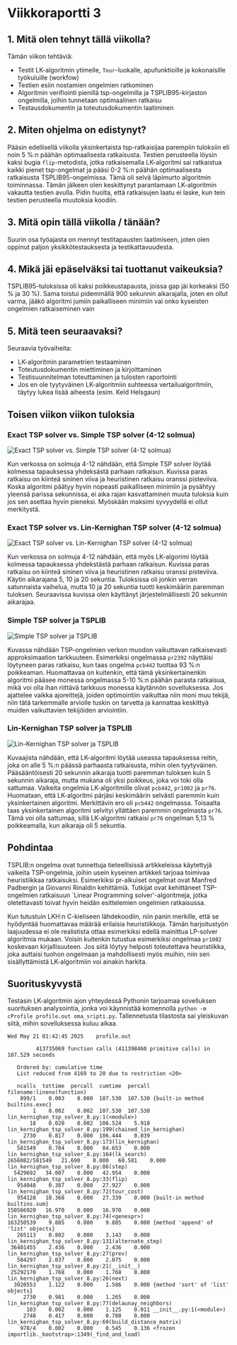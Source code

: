 # Viikkoraportti 3

## 1. Mitä olen tehnyt tällä viikolla?

Tämän viikon tehtäviä:
- Testit LK-algoritmin ytimelle, `Tour`-luokalle, apufunktioille ja kokonaisille työkuluille (workfow)
- Testien esiin nostamien ongelmien ratkominen
- Algoritmin verifiointi pienillä tsp-ongelmilla ja TSPLIB95-kirjaston ongelmilla, joihin tunnetaan optimaalinen ratkaisu
- Testausdokumentin ja toteutusdokumentin laatiminen 

## 2. Miten ohjelma on edistynyt?

Pääsin edellisellä viikolla yksinkertaista tsp-ratkaisijaa parempiin tuloksiin eli noin 5 %:n päähän optimaalisesta ratkaisusta. Testien perusteella löysin kaksi bugia `flip`-metodista, jotka ratkaisemalla LK-algoritmi sai ratkaistua kaikki pienet tsp-ongelmat ja pääsi 0-2 %:n päähän optimaalisesta ratkaisusta TSPLIB95-ongelmissa. Tämä oli selvä läpimurto algoritmin toiminnassa. Tämän jälkeen olen keskittynyt parantamaan LK-algoritmin vakautta testien avulla. Pidin huolta, että ratkaisujen laatu ei laske, kun tein testien perusteella muutoksia koodiin.

## 3. Mitä opin tällä viikolla / tänään?

Suurin osa työajasta on mennyt testitapausten laatimiseen, joten olen oppinut paljon yksikkötestauksesta ja testikattavuudesta.

## 4. Mikä jäi epäselväksi tai tuottanut vaikeuksia? 

TSPLIB95-tuloksissa oli kaksi poikkeustapausta, joissa gap jäi korkeaksi (50 % ja 30 %). Sama toistui pidemmällä 900 sekunnin aikarajalla, joten en ollut varma, jääkö algoritmi jumiin paikalliseen minimiin vai onko kyseisten ongelmien ratkaiseminen vain 

## 5. Mitä teen seuraavaksi?

Seuraavia työvaiheita:
- LK-algoritmin parametrien testaaminen
- Toteutusdokumentin miettiminen ja kirjoittaminen
- Testisuunnitelman toteuttaminen ja tulosten raportointi
- Jos en ole tyytyväinen LK-algoritmiin suhteessa vertailualgoritmiin, täytyy lukea lisää aiheesta (esim. Keld Helsgaun)  

## Toisen viikon viikon tuloksia

### Exact TSP solver vs. Simple TSP solver (4-12 solmua)

![Exact TSP solver vs. Simple TSP solver (4-12 solmua)](/images/simple_tsp_solver_plots_4_12_cities_20s.png)

Kun verkossa on solmuja 4-12 nähdään, että Simple TSP solver löytää kolmessa tapauksessa yhdeksästä parhaan ratkaisun. Kuvissa paras ratkaisu on kiinteä sininen viiva ja heuristinen ratkaisu oranssi pisteviiva. Koska algoritmi päätyy hyvin nopeasti paikalliseen minimiin ja pysähtyy yleensä parissa sekunnissa, ei aika rajan kasvattaminen muuta tuloksia kuin jos sen asettaa hyvin pieneksi. Myöskään maksimi syvyydellä ei ollut merkitystä.

### Exact TSP solver vs. Lin-Kernighan TSP solver (4-12 solmua)

![Exact TSP solver vs. Lin-Kernighan TSP solver (4-12 solmua)](/images/lin_kernighan_tsp_solver_plots_4_12_cities_20s.png)

Kun verkossa on solmuja 4-12 nähdään, että myös LK-algorimi löytää kolmessa tapauksessa yhdekstästä parhaan ratkaisun. Kuvissa paras ratkaisu on kiinteä sininen viiva ja heuristinen ratkaisu oranssi pisteviiva. Käytin aikarajana 5, 10 ja 20 sekuntia. Tuloksissa oli jonkin verran satunnaista vaihelua, mutta 10 ja 20 sekuntia tuotti keskimäärin paremman tuloksen. Seuraavissa kuvissa olen käyttänyt järjestelmällisesti 20 sekunnin aikarajaa.

### Simple TSP solver ja TSPLIB

![Simple TSP solver ja TSPLIB](/images/simple_tsp_solver_plots_20s.png)

Kuvassa nähdään TSP-ongelmien verkon muodon vaikuttavan ratkaisevasti approksimaation tarkkuuteen. Esimerkiksi ongelmassa `pr2392` näyttäisi löytyneen paras ratkaisu, kun taas ongelma `pcb442` tuottaa 93 %:n poikkeaman. Huomattavaa on kuitenkin, että tämä yksinkertainenkin algoritmi pääsee monessa ongelmassa 5-10 %:n päähän parasta ratkaisua, mikä voi olla ihan riittävä tarkkuus monessa käytännön sovelluksessa. Jos ajattelee vaikka ajoreittejä, joiden optimointiin vaikuttaa niin moni muu tekijä, niin tätä tarkemmalle arviolle tuskin on tarvetta ja kannattaa keskittyä muiden vaikuttavien tekijöiden arviointiin.

### Lin-Kernighan TSP solver ja TSPLIB

![Lin-Kernighan TSP solver ja TSPLIB](/images/lin_kernighan_tsp_solver_plots_20s.png)

Kuvaajista nähdään, että LK-algoritmi löytää useassa tapauksessa reitin, joka on alle 5 %:n päässä parhaasta ratkaisusta, mihin olen tyytyväinen. Pääsääntöisesti 20 sekunnin aikaraja tuotti paremman tuloksen kuin 5 sekunnin aikaraja, mutta mukana oli yksi poikkeus, joka voi toki olla sattumaa. Vaikeita ongelmia LK-algoritmille olivat `pcb442`, `pr1002` ja `pr76`. Huomataan, että LK-algoritmi pärjäsi keskimäärin selvästi paremmin kuin yksinkertainen algoritmi. Merkittävin ero oli `pcb442` ongelmassa. Toisaalta taas yksinkertainen algoritmi selvityi yllättäen paremmin ongelmasta `pr76`. Tämä voi olla sattumaa, sillä LK-algoritmi ratkaisi `pr76` ongelman 5,13 % poikkeamalla, kun aikaraja oli 5 sekuntia.

## Pohdintaa

TSPLIB:n ongelma ovat tunnettuja tieteellisissä artikkeleissa käytettyjä vaikeita TSP-ongelmia, joihin usein kyseinen artikkeli tarjoaa toimivaa heuristiikkaa ratkaisuksi. Esimerkiksi pr-alkuiset ongelmat ovat Manfred Padbergin ja Giovanni Rinaldin kehittämiä. Tutkijat ovat kehittäneet TSP-ongelmien ratkaisuun `Linear Programming solver'-algoritmeja, jotka oletettavasti toivat hyvin heidän esittelemien ongelmien ratkaisussa. 

Kun tutustuin LKH:n C-kieliseen lähdekoodiin, niin panin merkille, että se hyödyntää huomattavaa määrää erilaisia heuristiikkoja. Tämän harjoitustyön laajuudessa ei ole realistista ottaa esimerkiksi edellä mainittua LP-solver algoritmia mukaan. Voisin kuitenkin tutustua esimerkiksi ongelmaa `pr1002` koskevaan kirjallisuuteen. Jos siitä löytyy helposti toteutettava heuristiikka, joka auttaisi tuohon ongelmaan ja mahdollisesti myös muihin, niin sen sisällyttämistä LK-algoritmiin voi ainakin harkita.

## Suorituskyvystä

Testasin LK-algoritmin ajon yhteydessä Pythonin tarjoamaa sovelluksen suorituksen analysointia, jonka voi käynnistää komennolla `python -m cProfile profile.out oma_sripti.py`. Tallennetusta tilastosta sai yleiskuvan siitä, mihin sovelluksessa kuluu aikaa.  

```
Wed May 21 01:42:45 2025    profile.out

         413735069 function calls (411398460 primitive calls) in 107.529 seconds

   Ordered by: cumulative time
   List reduced from 4169 to 20 due to restriction <20>

   ncalls  tottime  percall  cumtime  percall filename:lineno(function)
    899/1    0.003    0.000  107.530  107.530 {built-in method builtins.exec}
        1    0.002    0.002  107.530  107.530 lin_kernighan_tsp_solver_8.py:1(<module>)
       18    0.028    0.002  106.524    5.918 lin_kernighan_tsp_solver_8.py:199(chained_lin_kernighan)
     2730    0.817    0.000  106.444    0.039 lin_kernighan_tsp_solver_8.py:173(lin_kernighan)
   581549    0.704    0.000   84.653    0.000 lin_kernighan_tsp_solver_8.py:164(lk_search)
2656082/581549   21.690    0.000   60.581    0.000 lin_kernighan_tsp_solver_8.py:86(step)
  5429692   34.007    0.000   42.954    0.000 lin_kernighan_tsp_solver_8.py:33(flip)
   954048    0.387    0.000   27.927    0.000 lin_kernighan_tsp_solver_8.py:72(tour_cost)
   954128   10.368    0.000   27.339    0.000 {built-in method builtins.sum}
150566920   16.970    0.000   16.970    0.000 lin_kernighan_tsp_solver_8.py:74(<genexpr>)
163250539    9.885    0.000    9.885    0.000 {method 'append' of 'list' objects}
   265113    0.802    0.000    3.143    0.000 lin_kernighan_tsp_solver_8.py:131(alternate_step)
 36401455    2.436    0.000    2.436    0.000 lin_kernighan_tsp_solver_8.py:27(prev)
   584297    2.037    0.000    2.075    0.000 lin_kernighan_tsp_solver_8.py:21(__init__)
 25292170    1.768    0.000    1.768    0.000 lin_kernighan_tsp_solver_8.py:26(next)
  3020553    1.122    0.000    1.586    0.000 {method 'sort' of 'list' objects}
     2730    0.981    0.000    1.265    0.000 lin_kernighan_tsp_solver_8.py:77(delaunay_neighbors)
      103    0.002    0.000    1.125    0.011 __init__.py:1(<module>)
     2748    0.417    0.000    0.780    0.000 lin_kernighan_tsp_solver_8.py:69(build_distance_matrix)
    978/4    0.002    0.000    0.545    0.136 <frozen importlib._bootstrap>:1349(_find_and_load)
```